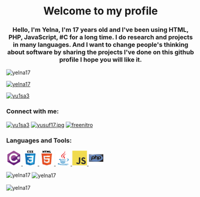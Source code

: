 <h1 align="center">Welcome to my profile</h1>
<h3 align="center">Hello, I'm Yelna, I'm 17 years old and I've been using HTML, PHP, JavaScript, #C for a long time. I do research and projects in many languages. And I want to change people's thinking about software by sharing the projects I've done on this github profile I hope you will like it.</h3>



<p align="left"> <img src="https://komarev.com/ghpvc/?username=yelna17&label=Profile%20views&color=0e75b6&style=flat" alt="yelna17" /> </p>

<p align="left"> <a href="https://github.com/ryo-ma/github-profile-trophy"><img src="https://github-profile-trophy.vercel.app/?username=yelna17" alt="yelna17" /></a> </p>

<p align="left"> <a href="https://twitter.com/yu1sa3" target="blank"><img src="https://img.shields.io/twitter/follow/yu1sa3?logo=twitter&style=for-the-badge" alt="yu1sa3" /></a> </p>

<h3 align="left">Connect with me:</h3>
<p align="left">
<a href="https://twitter.com/yu1sa3" target="blank"><img align="center" src="https://raw.githubusercontent.com/rahuldkjain/github-profile-readme-generator/master/src/images/icons/Social/twitter.svg" alt="yu1sa3" height="30" width="40" /></a>
<a href="https://instagram.com/yusuf17.jpg" target="blank"><img align="center" src="https://raw.githubusercontent.com/rahuldkjain/github-profile-readme-generator/master/src/images/icons/Social/instagram.svg" alt="yusuf17.jpg" height="30" width="40" /></a>
<a href="https://discord.gg/freenitro" target="blank"><img align="center" src="https://raw.githubusercontent.com/rahuldkjain/github-profile-readme-generator/master/src/images/icons/Social/discord.svg" alt="freenitro" height="30" width="40" /></a>
</p>

<h3 align="left">Languages and Tools:</h3>
<p align="left"> <a href="https://www.w3schools.com/cs/" target="_blank" rel="noreferrer"> <img src="https://raw.githubusercontent.com/devicons/devicon/master/icons/csharp/csharp-original.svg" alt="csharp" width="40" height="40"/> </a> <a href="https://www.w3schools.com/css/" target="_blank" rel="noreferrer"> <img src="https://raw.githubusercontent.com/devicons/devicon/master/icons/css3/css3-original-wordmark.svg" alt="css3" width="40" height="40"/> </a> <a href="https://www.w3.org/html/" target="_blank" rel="noreferrer"> <img src="https://raw.githubusercontent.com/devicons/devicon/master/icons/html5/html5-original-wordmark.svg" alt="html5" width="40" height="40"/> </a> <a href="https://www.java.com" target="_blank" rel="noreferrer"> <img src="https://raw.githubusercontent.com/devicons/devicon/master/icons/java/java-original.svg" alt="java" width="40" height="40"/> </a> <a href="https://developer.mozilla.org/en-US/docs/Web/JavaScript" target="_blank" rel="noreferrer"> <img src="https://raw.githubusercontent.com/devicons/devicon/master/icons/javascript/javascript-original.svg" alt="javascript" width="40" height="40"/> </a> <a href="https://www.php.net" target="_blank" rel="noreferrer"> <img src="https://raw.githubusercontent.com/devicons/devicon/master/icons/php/php-original.svg" alt="php" width="40" height="40"/> </a> </p>

<p><img align="left" src="https://github-readme-stats.vercel.app/api/top-langs?username=yelna17&show_icons=true&locale=en&layout=compact" alt="yelna17" /></p>

<p>&nbsp;<img align="center" src="https://github-readme-stats.vercel.app/api?username=yelna17&show_icons=true&locale=en" alt="yelna17" /></p>

<p><img align="center" src="https://github-readme-streak-stats.herokuapp.com/?user=yelna17&" alt="yelna17" /></p>

